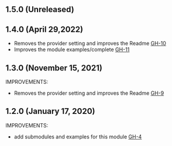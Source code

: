 ## 1.5.0 (Unreleased)

## 1.4.0 (April 29,2022)

- Removes the provider setting and improves the Readme [GH-10](https://github.com/terraform-alicloud-modules/terraform-alicloud-ram/pull/10)
- Improves the module examples/complete [GH-11](https://github.com/terraform-alicloud-modules/terraform-alicloud-ram/pull/11)

## 1.3.0 (November 15, 2021)

IMPROVEMENTS: 

- Removes the provider setting and improves the Readme [GH-9](https://github.com/terraform-alicloud-modules/terraform-alicloud-ram/pull/9)

## 1.2.0 (January 17, 2020)

IMPROVEMENTS:

- add submodules and examples for this module [GH-4](https://github.com/terraform-alicloud-modules/terraform-alicloud-ram/pull/4)
